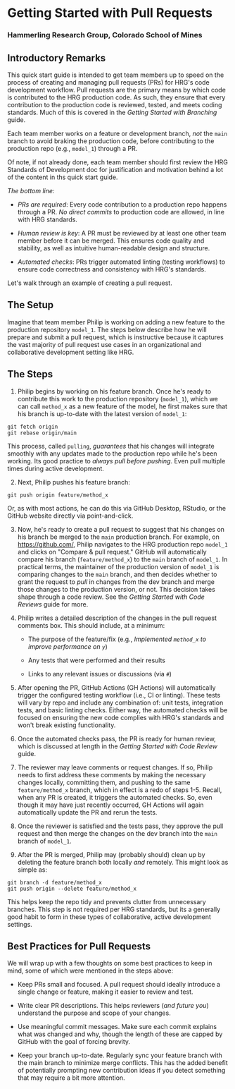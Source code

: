 # Getting Started with Pull Requests
### Hammerling Research Group, Colorado School of Mines

## Introductory Remarks

This quick start guide is intended to get team members up to speed on the process of creating and managing pull requests (PRs) for HRG's code development workflow. Pull requests are the primary means by which code is contributed to the HRG production code. As such, they ensure that every contribution to the production code is reviewed, tested, and meets coding standards. Much of this is covered in the *Getting Started with Branching* guide. 

Each team member works on a feature or development branch, *not* the `main` branch to avoid braking the production code, before contributing to the production repo (e.g., `model_1`) through a PR.

Of note, if not already done, each team member should first review the HRG Standards of Development doc for justification and motivation behind a lot of the content in ths quick start guide. 

*The bottom line:*

  - *PRs are required*: Every code contribution to a production repo happens through a PR. *No direct commits* to production code are allowed, in line with HRG standards.
  
  - *Human review is key*: A PR must be reviewed by at least one other team member before it can be merged. This ensures code quality and stability, as well as intuitive human-readable design and structure.
  
  - *Automated checks*: PRs trigger automated linting (testing workflows) to ensure code correctness and consistency with HRG's standards.

Let's walk through an example of creating a pull request.

## The Setup

Imagine that team member Philip is working on adding a new feature to the production repository `model_1`. The steps below describe how he will prepare and submit a pull request, which is instructive because it captures the vast majority of pull request use cases in an organizational and collaborative development setting like HRG. 

## The Steps

  1. Philip begins by working on his feature branch. Once he's ready to contribute this work to the production repository (`model_1`), which we can call `method_x` as a new feature of the model, he first makes sure that his branch is up-to-date with the latest version of `model_1`:

```{bash}
git fetch origin
git rebase origin/main
```

This process, called `pulling`, *guarantees* that his changes will integrate smoothly with any updates made to the production repo while he's been working. Its good practice to *always pull before pushing*. Even pull multiple times during active development. 


  2. Next, Philip pushes his feature branch:

```{bash}
git push origin feature/method_x
```

Or, as with most actions, he can do this via GitHub Desktop, RStudio, or the GitHub website directly via point-and-click.


  3. Now, he's ready to create a pull request to suggest that his changes on his branch be merged to the `main` production branch. For example, on <https://github.com/>, Philip navigates to the HRG production repo `model_1` and clicks on "Compare & pull request." GitHub will automatically compare his branch (`feature/method_x`) to the `main` branch of `model_1`. In practical terms, the maintainer of the production version of `model_1` is comparing changes to the `main` branch, and then decides whether to grant the request to *pull* in changes from the dev branch and merge those changes to the production version, or not. This decision takes shape through a code review. See the *Getting Started with Code Reviews* guide for more. 

  
 
  4. Philip writes a detailed description of the changes in the pull request comments box. This should include, at a minimum:
  
      - The purpose of the feature/fix (e.g., *Implemented `method_x` to improve performance on `y`*)
      
      - Any tests that were performed and their results
      
      - Links to any relevant issues or discussions (via `#`)
  
  
  5. After opening the PR, GitHub Actions (GH Actions) will automatically trigger the configured testing workflow (i.e., CI or linting). These tests will vary by repo and include any combination of: unit tests, integration tests, and basic linting checks. Either way, the automated checks will be focused on ensuring the new code complies with HRG's standards and won't break existing functionality.
  
  
  6. Once the automated checks pass, the PR is ready for human review, which is discussed at length in the *Getting Started with Code Review* guide.

  
  7. The reviewer may leave comments or request changes. If so, Philip needs to first address these comments by making the necessary changes locally, committing them, and pushing to the same `feature/method_x` branch, which in effect is a redo of steps 1-5. Recall, when any PR is created, it triggers the automated checks. So, even though it may have just recently occurred, GH Actions will again automatically update the PR and rerun the tests.
  
  
  8. Once the reviewer is satisfied and the tests pass, they approve the pull request and then merge the changes on the dev branch into the `main` branch of `model_1`.
  
  
  9. After the PR is merged, Philip may (probably should) clean up by deleting the feature branch both locally *and* remotely. This might look as simple as: 

```{bash}
git branch -d feature/method_x
git push origin --delete feature/method_x
```

This helps keep the repo tidy and prevents clutter from unnecessary branches. This step is not required per HRG standards, but its a generally good habit to form in these types of collaborative, active development settings. 

## Best Practices for Pull Requests

We will wrap up with a few thoughts on some best practices to keep in mind, some of which were mentioned in the steps above:

  - Keep PRs small and focused. A pull request should ideally introduce a single change or feature, making it easier to review and test.
  
  - Write clear PR descriptions. This helps reviewers (*and future you*) understand the purpose and scope of your changes.
  
  - Use meaningful commit messages. Make sure each commit explains what was changed and why, though the length of these are capped by GitHub with the goal of forcing brevity.
  
  - Keep your branch up-to-date. Regularly sync your feature branch with the main branch to minimize merge conflicts. This has the added benefit of potentially prompting new contribution ideas if you detect something that may require a bit more attention. 
